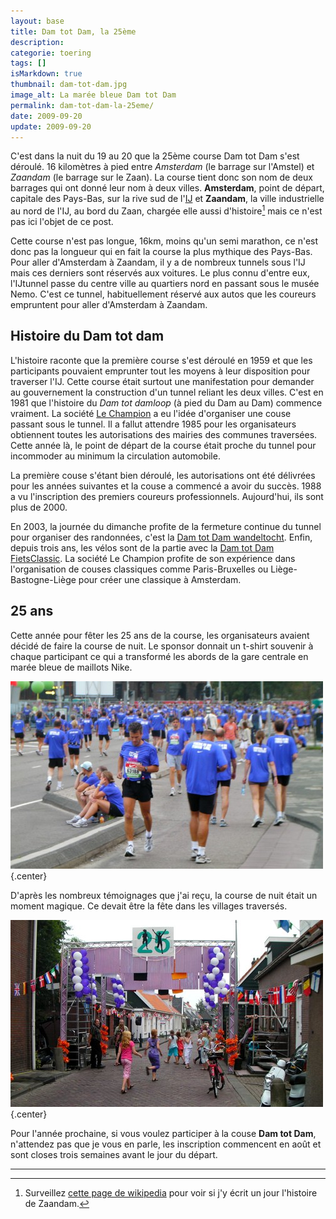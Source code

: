 ```yaml
---
layout: base
title: Dam tot Dam, la 25ème
description: 
categorie: toering
tags: []
isMarkdown: true
thumbnail: dam-tot-dam.jpg
image_alt: La marée bleue Dam tot Dam
permalink: dam-tot-dam-la-25eme/
date: 2009-09-20
update: 2009-09-20
---
```




C'est dans la nuit du 19 au 20 que la 25ème course Dam tot Dam s'est déroulé. 16 kilomètres à pied entre *Amsterdam* (le barrage sur l'Amstel) et *Zaandam* (le barrage sur le Zaan). La course tient donc son nom de deux barrages qui ont donné leur nom à deux villes. **Amsterdam**, point de départ, capitale des Pays-Bas, sur la rive sud de l'[IJ](/nouveau-mot-ij-2) et **Zaandam**, la ville industrielle au nord de l'IJ, au bord du Zaan, chargée elle aussi d'histoire[^1] mais ce n'est pas ici l'objet de ce post.

Cette course n'est pas longue, 16km, moins qu'un semi marathon, ce n'est donc pas la longueur qui en fait la course la plus mythique des Pays-Bas. Pour aller d'Amsterdam à Zaandam, il y a de nombreux tunnels sous l'IJ mais ces derniers sont réservés aux voitures. Le plus connu d'entre eux, l'IJtunnel passe du centre ville au quartiers nord en passant sous le musée Nemo. C'est ce tunnel, habituellement réservé aux autos que les coureurs empruntent pour aller d'Amsterdam à Zaandam.

## Histoire du Dam tot dam

L'histoire raconte que la première course s'est déroulé en 1959 et que les participants pouvaient emprunter tout les moyens à leur disposition pour traverser l'IJ. Cette course était surtout une manifestation pour demander au gouvernement la construction d'un tunnel reliant les deux villes. C'est en 1981 que l'histoire du *Dam tot damloop* (à pied du Dam au Dam) commence vraiment. La société [Le Champion](http://www.lechampion.nl/) a eu l'idée d'organiser une couse passant sous le tunnel. Il a fallut attendre 1985 pour les organisateurs obtiennent toutes les autorisations des mairies des communes traversées.  Cette année là, le point de départ de la course était proche du tunnel pour incommoder au minimum la circulation automobile. 

La première couse s'étant bien déroulé, les autorisations ont été délivrées pour les années suivantes et la couse a commencé a avoir du succès. 1988 a vu l'inscription des premiers coureurs professionnels. Aujourd'hui, ils sont plus de 2000.

En 2003, la journée du dimanche profite de la fermeture continue du tunnel pour organiser des randonnées, c'est la [Dam tot Dam wandeltocht](  http://www.damtotdamwandeltocht.nl). Enfin, depuis trois ans, les vélos sont de la partie avec la [Dam tot Dam FietsClassic](http://www.damtotdamfietsclassic.nl/). La société Le Champion profite de son expérience dans l'organisation de couses classiques comme Paris-Bruxelles ou Liège-Bastogne-Liège pour créer une classique à Amsterdam.

## 25 ans
Cette année pour fêter les 25 ans de la course, les organisateurs avaient décidé de faire la course de nuit. Le sponsor donnait un t-shirt souvenir à chaque participant ce qui a transformé les abords de la gare centrale en marée bleue de maillots Nike. 

![La marée bleue Dam tot Dam](dam-tot-dam.jpg){.center}

D'après les nombreux témoignages que j'ai reçu, la course de nuit était un moment magique. Ce devait être la fête dans les villages traversés.

![Dam tot Dam à Oostzaan](dam-tot-dam-oostzaan.jpg){.center}

Pour l'année prochaine, si vous voulez participer à la couse **Dam tot Dam**, n'attendez pas que je vous en parle, les inscription commencent en août et sont closes trois semaines avant le jour du départ.

---
[^1]: Surveillez [cette page de wikipedia](http://fr.wikipedia.org/wiki/Zaandam) pour voir si j'y écrit un jour l'histoire de Zaandam.
<!-- post notes:
http://www.zaanstad.nl/sct/sportstad/sportevenem/geschied/?view=Standard
--->
